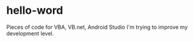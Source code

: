 # hello-word
Pieces of code for VBA, VB.net, Android Studio
I'm trying to improve my development level.
